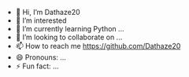 - 👋 Hi, I’m Dathaze20
- 👀 I’m interested 
- 🌱 I’m currently learning Python ...
- 💞️ I’m looking to collaborate on ...
- 📫 How to reach me https://github.com/Dathaze20
- 😄 Pronouns: ...
- ⚡ Fun fact: ...

<!---
Dathaze20/Dathaze20 is a ✨ special ✨ repository because its `README.md` (this file) appears on your GitHub profile.
You can click the Preview link to take a look at your changes.
--->
